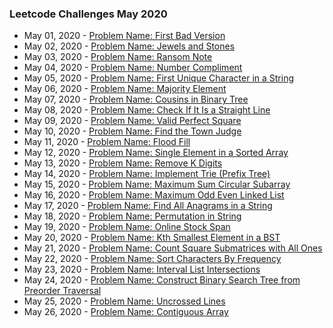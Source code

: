 ### Leetcode Challenges May 2020

- May 01, 2020 - [Problem Name: First Bad Version](challenges/may_1_2020/)
- May 02, 2020 - [Problem Name: Jewels and Stones](challenges/may_2_2020/)
- May 03, 2020 - [Problem Name: Ransom Note](challenges/may_3_2020/)
- May 04, 2020 - [Problem Name: Number Compliment](challenges/may_4_2020/)
- May 05, 2020 - [Problem Name: First Unique Character in a String](challenges/may_5_2020/)
- May 06, 2020 - [Problem Name: Majority Element](challenges/may_6_2020/)
- May 07, 2020 - [Problem Name: Cousins in Binary Tree](challenges/may_7_2020/)
- May 08, 2020 - [Problem Name: Check If It Is a Straight Line](challenges/may_8_2020/)
- May 09, 2020 - [Problem Name: Valid Perfect Square](challenges/may_9_2020/)
- May 10, 2020 - [Problem Name: Find the Town Judge](challenges/may_10_2020/)
- May 11, 2020 - [Problem Name: Flood Fill](challenges/may_11_2020/)
- May 12, 2020 - [Problem Name: Single Element in a Sorted Array](challenges/may_12_2020/)
- May 13, 2020 - [Problem Name: Remove K Digits](challenges/may_13_2020/)
- May 14, 2020 - [Problem Name: Implement Trie (Prefix Tree)](challenges/may_14_2020/)
- May 15, 2020 - [Problem Name: Maximum Sum Circular Subarray](challenges/may_15_2020/)
- May 16, 2020 - [Problem Name: Maximum Odd Even Linked List](challenges/may_16_2020/)
- May 17, 2020 - [Problem Name: Find All Anagrams in a String](challenges/may_17_2020/)
- May 18, 2020 - [Problem Name: Permutation in String](challenges/may_18_2020/)
- May 19, 2020 - [Problem Name: Online Stock Span](challenges/may_19_2020/)
- May 20, 2020 - [Problem Name: Kth Smallest Element in a BST](challenges/may_20_2020/)
- May 21, 2020 - [Problem Name: Count Square Submatrices with All Ones](challenges/may_21_2020/)
- May 22, 2020 - [Problem Name: Sort Characters By Frequency](challenges/may_22_2020/)
- May 23, 2020 - [Problem Name: Interval List Intersections](challenges/may_23_2020/)
- May 24, 2020 - [Problem Name: Construct Binary Search Tree from Preorder Traversal](challenges/may_24_2020/)
- May 25, 2020 - [Problem Name: Uncrossed Lines](challenges/may_25_2020/)
- May 26, 2020 - [Problem Name: Contiguous Array](challenges/may_26_2020/)